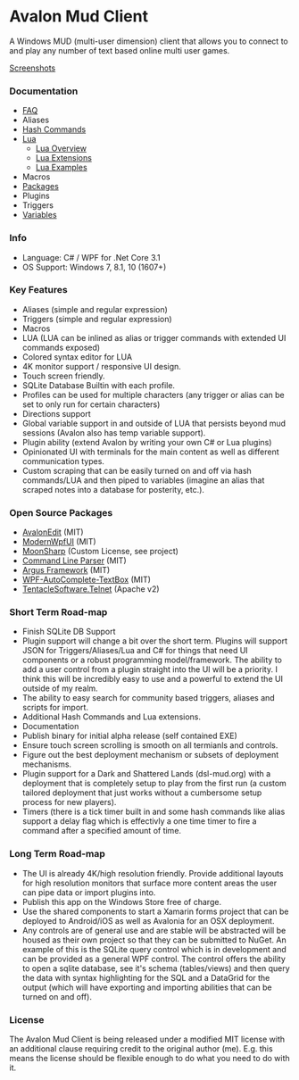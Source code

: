 # Avalon Mud Client

A Windows MUD (multi-user dimension) client that allows you to connect to and play any number of text based online multi user games.

[Screenshots](doc/Screenshots.md)

### Documentation

- [FAQ](doc/FAQ.md)
- Aliases
- [Hash Commands](doc/HashCommands.md)
- [Lua](doc/Lua.md)
  - [Lua Overview](doc/Lua.md)
  - [Lua Extensions](doc/LuaExtensions.md)
  - [Lua Examples](doc/LuaExamples.md)
- Macros
- [Packages](doc/Packages.md)
- Plugins
- Triggers
- [Variables](doc/Variables.md)

### Info

 - Language: C# / WPF for .Net Core 3.1
 - OS Support: Windows 7, 8.1, 10 (1607+)

### Key Features
 
 - Aliases (simple and regular expression)
 - Triggers (simple and regular expression)
 - Macros
 - LUA (LUA can be inlined as alias or trigger commands with extended UI commands exposed)
 - Colored syntax editor for LUA
 - 4K monitor support / responsive UI design.
 - Touch screen friendly.
 - SQLite Database Builtin with each profile.
 - Profiles can be used for multiple characters (any trigger or alias can be set to only run for certain characters)
 - Directions support
 - Global variable support in and outside of LUA that persists beyond mud sessions (Avalon also has temp variable support). 
 - Plugin ability (extend Avalon by writing your own C# or Lua plugins)
 - Opinionated UI with terminals for the main content as well as different communication types.
 - Custom scraping that can be easily turned on and off via hash commands/LUA and then piped to variables (imagine an alias that scraped notes into a database for posterity, etc.).

### Open Source Packages

 - [AvalonEdit](https://github.com/icsharpcode/AvalonEdit) (MIT)
 - [ModernWpfUI](https://github.com/Kinnara/ModernWpf) (MIT)
 - [MoonSharp](https://github.com/moonsharp-devs/moonsharp) (Custom License, see project)
 - [Command Line Parser](https://github.com/commandlineparser/commandline) (MIT)
 - [Argus Framework](https://www.github.com/blakepell/ArgusFramework) (MIT)
 - [WPF-AutoComplete-TextBox](https://github.com/quicoli/WPF-AutoComplete-TextBox) (MIT)
 - [TentacleSoftware.Telnet](https://github.com/Spksh/TentacleSoftware.Telnet) (Apache v2)
 
### Short Term Road-map

 - Finish SQLite DB Support
 - Plugin support will change a bit over the short term.  Plugins will support JSON for Triggers/Aliases/Lua and C# for things that need UI components or a robust programming model/framework.  The ability to add a user control from a plugin straight into the UI will be a priority.  I think this will be incredibly easy to use and a powerful to extend the UI outside of my realm.
 - The ability to easy search for community based triggers, aliases and scripts for import.
 - Additional Hash Commands and Lua extensions.
 - Documentation
 - Publish binary for initial alpha release (self contained EXE)
 - Ensure touch screen scrolling is smooth on all termianls and controls.
 - Figure out the best deployment mechanism or subsets of deployment mechanisms.
 - Plugin support for a Dark and Shattered Lands (dsl-mud.org) with a deployment that is completely setup to play from the first run (a custom tailored deployment that just works without a cumbersome setup process for new players).
 - Timers (there is a tick timer built in and some hash commands like alias support a delay flag which is effectivly a one time timer to fire a command after a specified amount of time.

### Long Term Road-map

 - The UI is already 4K/high resolution friendly.  Provide additional layouts for high resolution monitors that surface more content areas the user can pipe data or import plugins into.
 - Publish this app on the Windows Store free of charge.
 - Use the shared components to start a Xamarin forms project that can be deployed to Android/iOS as well as Avalonia for an OSX deployment.
 - Any controls are of general use and are stable will be abstracted will be housed as their own project so that they can be submitted to NuGet.  An example of this is the SQLite query control which is in development and can be provided as a general WPF control.  The control offers the ability to open a sqlite database, see it's schema (tables/views) and then query the data with syntax highlighting for the SQL and a DataGrid for the output (which will have exporting and importing abilities that can be turned on and off).
 
### License
 
 The Avalon Mud Client is being released under a modified MIT license with an additional clause
 requiring credit to the original author (me).  E.g. this means the license should be flexible enough
 to do what you need to do with it.
